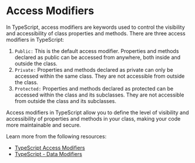 # Access Modifiers

In TypeScript, access modifiers are keywords used to control the visibility and accessibility of class properties and methods. There are three access modifiers in TypeScript:

1. `Public:` This is the default access modifier. Properties and methods declared as public can be accessed from anywhere, both inside and outside the class.
2. `Private:` Properties and methods declared as private can only be accessed within the same class. They are not accessible from outside the class.
3. `Protected:` Properties and methods declared as protected can be accessed within the class and its subclasses. They are not accessible from outside the class and its subclasses.

Access modifiers in TypeScript allow you to define the level of visibility and accessibility of properties and methods in your class, making your code more maintainable and secure.


Learn more from the following resources:

- [TypeScript Access Modifiers](https://www.typescripttutorial.net/typescript-tutorial/typescript-access-modifiers/)
- [TypeScript - Data Modifiers](https://www.tutorialsteacher.com/typescript/data-modifiers)